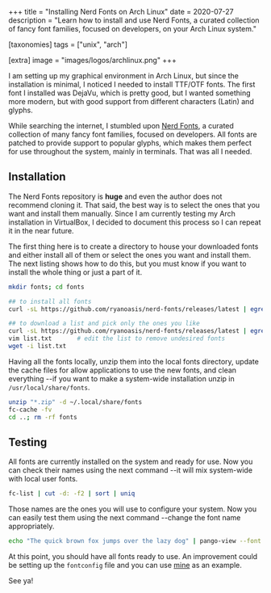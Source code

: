 +++
title = "Installing Nerd Fonts on Arch Linux"
date = 2020-07-27
description = "Learn how to install and use Nerd Fonts, a curated collection of fancy font families, focused on developers, on your Arch Linux system."

[taxonomies]
tags = ["unix", "arch"]

[extra]
image = "images/logos/archlinux.png"
+++

I am setting up my graphical environment in Arch Linux, but since the installation is minimal, I noticed I needed to install TTF/OTF fonts.  The first font I installed was DejaVu, which is pretty good, but I wanted something more modern, but with good support from different characters (Latin) and glyphs.

While searching the internet, I stumbled upon [Nerd Fonts](https://www.nerdfonts.com/), a curated collection of many fancy font families, focused on developers.  All fonts are patched to provide support to popular glyphs, which makes them perfect for use throughout the system, mainly in terminals.  That was all I needed.


## Installation
The Nerd Fonts repository is **huge** and even the author does not recommend cloning it.  That said, the best way is to select the ones that you want and install them manually.  Since I am currently testing my Arch installation in VirtualBox, I decided to document this process so I can repeat it in the near future.

The first thing here is to create a directory to house your downloaded fonts and either install all of them or select the ones you want and install them.  The next listing shows how to do this, but you must know if you want to install the whole thing or just a part of it.

```sh
mkdir fonts; cd fonts

## to install all fonts
curl -sL https://github.com/ryanoasis/nerd-fonts/releases/latest | egrep -o "/ryanoasis/nerd-fonts/releases/download/.+\.zip" | sed 's/^/https:\/\/github.com/' | wget -i/dev/fd/0

## to download a list and pick only the ones you like
curl -sL https://github.com/ryanoasis/nerd-fonts/releases/latest | egrep -o "/ryanoasis/nerd-fonts/releases/download/.+\.zip" | sed 's/^/https:\/\/github.com/' > list.txt
vim list.txt       # edit the list to remove undesired fonts
wget -i list.txt
```

Having all the fonts locally, unzip them into the local fonts directory, update the cache files for allow applications to use the new fonts, and clean everything --if you want to make a system-wide installation unzip in `/usr/local/share/fonts`.

```sh
unzip "*.zip" -d ~/.local/share/fonts
fc-cache -fv
cd ..; rm -rf fonts
```


## Testing
All fonts are currently installed on the system and ready for use.  Now you can check their names using the next command --it will mix system-wide with local user fonts.

```sh
fc-list | cut -d: -f2 | sort | uniq
```

Those names are the ones you will use to configure your system.  Now you can easily test them using the next command --change the font name appropriately.

```sh
echo "The quick brown fox jumps over the lazy dog" | pango-view --font "Cascadia Code" /dev/stdin
```

At this point, you should have all fonts ready to use.  An improvement could be setting up the `fontconfig` file and you can use [mine](https://github.com/lopes/dotfiles/blob/master/.config/fontconfig/fonts.conf) as an example.

See ya!
